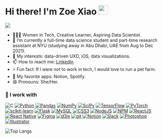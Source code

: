 # Hi there! I'm Zoe Xiao <img src="https://media.giphy.com/media/hvRJCLFzcasrR4ia7z/giphy.gif" width="30px">

<!-- https://github.com/antonkomarev/github-profile-views-counter -->
![](https://komarev.com/ghpvc/?username=zoexiao0516)

- 🙋🏻‍♀️ Women in Tech, Creative Learner, Aspiring Data Scientist.
- 🔭 I’m currently a full-time data science student and part-time research assistant at NYU (studying away in Abu Dhabi, UAE from Aug to Dec 2021).
- 🌱 My interests: data-driven UXD, iOS, data visualizations.
- 📫 How to reach me: [LinkedIn](https://www.linkedin.com/in/zoe-yajie-xiao-078552186/)
- ⚡ Fun fact: If I were not to work in tech, I would love to run a pet farm.
- 💛 My favorite apps: Notion, Spotify.
- 😄 Pronouns: She/Her.

### 💼 I work with 
<p align="left"> 

![C](https://img.shields.io/badge/c-%2300599C.svg?style=for-the-badge&logo=c&logoColor=white)
<a href="https://www.python.org" target="_blank"><img alt="Python" src="https://img.shields.io/badge/Python-FFD43B?style=for-the-badge&logo=python&logoColor=#3776AB"/></a>
<a href="https://pandas.pydata.org/" target="_blank"><img alt="Pandas" src="https://img.shields.io/badge/pandas-150458?style=for-the-badge&logo=pandas&logoColor=white"/></a>
<a href="https://numpy.org/" target="_blank"><img alt="NumPy" src="https://img.shields.io/badge/numpy-013243?style=for-the-badge&logo=numpy&logoColor=white"/></a>
<a href="https://www.scipy.org/" target="_blank"> <img alt="SciPy" src="https://img.shields.io/badge/scipy-8CAAE6?style=for-the-badge&logo=scipy&logoColor=white"/></a>
<a href="https://www.tensorflow.org" target="_blank"><img alt="TensorFlow" src="https://img.shields.io/badge/TensorFlow-FF6F00?style=for-the-badge&logo=TensorFlow&logoColor=white"/></a>
<a href="https://pytorch.org/" target="_blank"><img alt="PyTorch" src="https://img.shields.io/badge/PyTorch-EE4C2C?style=for-the-badge&logo=PyTorch&logoColor=white"/></a>
<a href="https://scikit-learn.org/" target="_blank"> <img alt="scikit-learn" src="https://img.shields.io/badge/scikit--learn-F7931E?style=for-the-badge&logo=scikit-learn&logoColor=white"/></a>
<a href="https://flask.palletsprojects.com/" target="_blank"><img alt="Flask" src="https://img.shields.io/badge/flask-000000?style=for-the-badge&logo=flask&logoColor=white"/></a>
<a href="https://www.mysql.com/" target="_blank"><img alt="MySQL" src="https://img.shields.io/badge/MySQL-4479A1?style=for-the-badge&logo=mysql&logoColor=white"/></a>
<a href="https://www.w3.org/Style/CSS/" target="_blank"><img alt="CSS3" src="https://img.shields.io/badge/css3-1572B6?style=for-the-badge&logo=css3&logoColor=white"/></a>
<a href="https://nodejs.org/en/" target="_blank"><img alt="NodeJS" src="http://img.shields.io/badge/-NodeJS-6EBF20?style=for-the-badge&logo=node.js&logoColor=white"/></a>
<a href="https://www.npmjs.com/" target="_blank"><img alt="NPM" src="https://img.shields.io/badge/-NPM-CB3837?style=for-the-badge&logo=npm&logoColor=white"/></a>
<a href="https://reactjs.org/" target="_blank"><img alt="ReactJS" src="https://img.shields.io/badge/-ReactJS-51CBF2?style=for-the-badge&logo=react&logoColor=white"/></a>
<a href="https://reactnative.dev/" target="_blank"><img alt="React Native" src="https://img.shields.io/badge/react_native-%2320232a.svg?style=for-the-badge&logo=react&logoColor=%2361DAFB"/></a>
<a href="https://www.figma.com/" target="_blank"><img alt="Figma" src="https://img.shields.io/badge/-Figma-F24E1E?style=for-the-badge&logo=figma&logoColor=white"/></a>
<a href="https://d3js.org/" target="_blank"> <img alt="d3js" src="https://img.shields.io/badge/d3.js-F9A03C?style=for-the-badge&logo=d3.js&logoColor=white"/></a>
<a href="https://git-scm.com/" target="_blank"><img alt="git" src="https://img.shields.io/badge/git-F05032?style=for-the-badge&logo=Git&logoColor=white"/></a>
<a href="https://www.notion.so/" target="_blank"><img alt="Notion" src="https://img.shields.io/badge/-Notion-black?style=for-the-badge&logo=notion&logoColor=white"/></a>
<a href="https://slack.com/" target="_blank"><img alt="Slack" src="https://img.shields.io/badge/-Slack-4A154B?style=for-the-badge&logo=slack&logoColor=white"/></a>
<a href="https://www.adobe.com/" target="_blank"><img alt="Photoshop" src="https://img.shields.io/badge/-Photoshop-31A8FF?style=for-the-badge&logo=adobe-photoshop&logoColor=white"/></a>
<a href="https://www.adobe.com/" target="_blank"><img alt="Illustrator" src="https://img.shields.io/badge/-Illustrator-FF9A00?style=for-the-badge&logo=adobe-illustrator&logoColor=white"/></a>

 </p>


<!-- ### 📖 GitHub Statistics -->
<!-- github stats: https://github.com/anuraghazra/github-readme-stats/blame/master/themes/README.md -->
<!-- ![GitHub stats](https://github-readme-stats.vercel.app/api?username=zoexiao0516&show_icons=true&theme=onedark) -->

![Top Langs](https://github-readme-stats.vercel.app/api/top-langs/?username=zoexiao0516&theme=onedark)

<!-- ### ☘️ Recents on Spotify -->
<!-- ![Spotify Recently Played](https://spotify-recently-played-readme.vercel.app/api?user=ggywkd9nt6vegkmhz329pblss) -->

<!--
**zoexiao0516/zoexiao0516** is a ✨ _special_ ✨ repository because its `README.md` (this file) appears on your GitHub profile.

Here are some ideas to get you started:

- 🔭 I’m currently working on ...
- 🌱 I’m currently learning ...
- 👯 I’m looking to collaborate on ...
- 🤔 I’m looking for help with ...
- 💬 Ask me about ...
- 📫 How to reach me: ...
- 😄 Pronouns: ...
- ⚡ Fun fact: ...
-->
